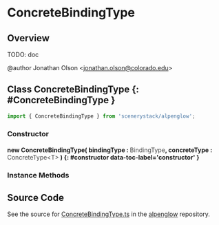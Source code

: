# ConcreteBindingType

## Overview

TODO: doc

@author Jonathan Olson &lt;jonathan.olson@colorado.edu&gt;

## Class ConcreteBindingType {: #ConcreteBindingType }


```js
import { ConcreteBindingType } from 'scenerystack/alpenglow';
```
### Constructor

#### new ConcreteBindingType( bindingType : <span style="font-weight: 400; opacity: 80%;">BindingType</span>, concreteType : <span style="font-weight: 400; opacity: 80%;">ConcreteType&lt;T&gt;</span> ) {: #constructor data-toc-label='constructor' }

### Instance Methods





## Source Code

See the source for [ConcreteBindingType.ts](https://github.com/phetsims/alpenglow/blob/main/js/webgpu/compute/ConcreteBindingType.ts) in the [alpenglow](https://github.com/phetsims/alpenglow) repository.

